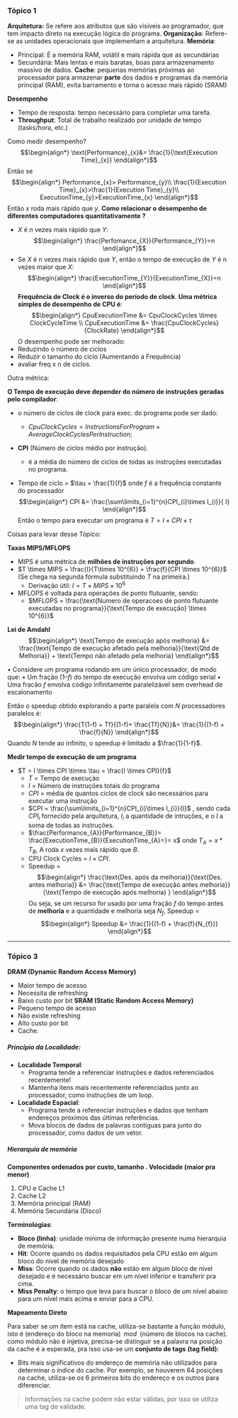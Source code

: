 ### Tópico 1

**Arquitetura:** Se refere aos atributos que são visíveis ao programador, que tem impacto direto na execução lógica do programa.
**Organização**: Refere-se as unidades operacionais que implementam a arquitetura.
**Memória**:
- Principal: É a memória RAM, volátil e mais rápida que as secundárias
- Secundária: Mais lentas e mais baratas, boas para armazenamento massivo de dados.
**Cache**: pequenas memórias próximas ao processador para armazenar **parte** dos dados e programas da memória principal (RAM), evita barramento e torna o acesso mais rápido (SRAM)

**Desempenho**
- Tempo de resposta: tempo necessário para completar uma tarefa.
- **Throughput**: Total de trabalho realizado por unidade de tempo (tasks/hora, etc.)

Como medir desempenho? 
$$\begin{align*}
\text{Performance}_{x}&= \frac{1}{\text{Execution Time}_{x}} 
\end{align*}$$
Então se $$\begin{align*}
Performance_{x}> Performance_{y}\\
\frac{1}{Execution Time}_{x}>\frac{1}{Execution Time}_{y}\\
ExecutionTime_{y}>ExecutionTime_{x}
\end{align*}$$
Então $x$ roda mais rápido que $y$.
**Como relacionar o desempenho de diferentes computadores quantitativamente ?**
- $X$ é $n$ vezes mais rápido que $Y$:
$$\begin{align*}
\frac{Perfomance_{X}}{Performance_{Y}}=n
\end{align*}$$
- Se $X$ é n vezes mais rápido que $Y$, então o tempo de execução de $Y$ é n vezes maior que $X$:
$$\begin{align*}
\frac{ExecutionTime_{Y}}{ExecutionTime_{X}}=n
\end{align*}$$ 
**Frequência de Clock é o inverso do período de clock**.
**Uma métrica simples de desempenho de CPU é**:
$$\begin{align*}
CpuExecutionTime &= CpuClockCycles \times ClockCycleTime \\
CpuExecutionTime &= \frac{CpuClockCycles}{ClockRate} 
\end{align*}$$
O desempenho pode ser melhorado:
- Reduzindo o número de ciclos
- Reduzir o tamanho do ciclo (Aumentando a Frequência)
- avaliar freq x n de ciclos.

Outra métrica:

**O Tempo de execução deve depender do número de instruções geradas pelo compilador**:
- o número de ciclos de clock para exec. do programa pode ser dado:
	- $CpuClockCycles = InstructionsForProgram \times AverageClockCyclesPerInstruction$;
- **CPI** (Número de ciclos médio por instrução).
	- é a média do número de ciclos de todas as instruções executadas no programa.

- Tempo de ciclo = $\tau = \frac{1}{f}$ onde $f$ é a frequência constante do processador
$$\begin{align*}
CPI &= \frac{\sum\limits_{i=1}^{n}CPI_{i}\times I_{i}}{ I}
\end{align*}$$
Então o tempo para executar um programa é $T = I \times CPI \times \tau$ 

Coisas para levar desse Tópico:

**Taxas MIPS/MFLOPS** 

- MIPS é uma métrica de **milhões de instruções por segundo**.
- $T \times MIPS = \frac{I}{T\times 10^{6}} = \frac{f}{CPI \times 10^{6}}$ (Se chega na segunda fórmula substituindo $T$ na primeira.)
	- Derivação útil: $I=T×MIPS×10^{6}$ 
- MFLOPS é voltada para operações de ponto flutuante, sendo:
	- $MFLOPS = \frac{\text{Numero de operacoes de ponto flutuante executadas no programa}}{\text{Tempo de execução} \times 10^{6}}$ 

**Lei de Amdahl**
$$\begin{align*}
\text{Tempo de execução após melhoria} &= \frac{\text{Tempo de execução afetado pela melhoria}}{\text{Qtd de Melhoria}} + \text{Tempo não afetado pela melhoria}
\end{align*}$$

• Considere um programa rodando em um único processador, de modo que:
	• Um fração $(1 – f)$ do tempo de execução envolva um código serial
	• Uma fracão $f$ envolva código infinitamente paralelizável sem overhead de escalonamento

Então o speedup obtido explorando a parte paralela com $N$ processadores paralelos é: $$\begin{align*}
\frac{T(1-f) + Tf}{(1-f)+  \frac{Tf}{N}}&= \frac{1}{(1-f) + \frac{f}{N}}
\end{align*}$$
Quando $N$ tende ao infinito, o speedup é limitado a $\frac{1}{1-f}$.


**Medir tempo de execução de um programa**
- $T = I \times CPI \times \tau = \frac{I \times CPI}{f}$ 
	- $T$ = Tempo de execução
	- $I$ = Número de instruções totais do programa
	- $CPI$ = média de quantos ciclos de clock são necessários para executar uma instrução
	- $CPI = \frac{\sum\limits_{i=1}^{n}CPI_{i}\times I_{i}}{I}$ , sendo cada $CPI_{i}$ fornecido pela arquitetura, $I_{i}$ a quantidade de intruções, e o $I$ a soma de todas as instruções.
	- $\frac{Performance_{A}}{Performance_{B}}= \frac{ExecutionTime_{B}}{ExecutionTime_{A}=}= x$ onde $T_{A}= x * T_{B}$, A roda $x$ vezes mais rápido que $B$.
	- $\text{CPU Clock Cycles}$ = $I \times CPI$.
	- Speedup = $$\begin{align*}
\frac{\text{Des. após da melhoria}}{\text{Des. antes melhoria}} &= \frac{\text{Tempo de execução antes melhoria}}{\text{Tempo de execução após melhoria} }
\end{align*}$$
		Ou seja, se um recurso for usado por uma fração $f$ do tempo antes de **melhoria** e a quantidade e melhoria seja $N_{f}$, Speedup = $$\begin{align*}
Speedup &= \frac{1}{(1-f) + \frac{f}{N_{f}}}
\end{align*}$$

___
### Tópico 3

**DRAM (Dynamic Random Access Memory)**
- Maior tempo de acesso
- Necessita de refreshing
- Baixo custo por bit
**SRAM (Static Random Access Memory)**
- Pequeno tempo de acesso
- Não existe refreshing
- Alto custo por bit
- Cache.

##### Princípio da Localidade:
- **Localidade Temporal**: 
	- Programa tende a referenciar instruções e dados referenciados recentemente!
	- Mantenha itens mais recentemente referenciados junto ao processador, como instruções de um loop.
- **Localidade Espacial**: 
	- Programa tende a referenciar instruções e dados que tenham endereços próximos das últimas referências.
	- Mova blocos de dados de palavras contíguas para junto do processador, como dados de um vetor.

##### Hierarquia de memória

**Componentes ordenados por custo, tamanho . Velocidade (maior pra menor)**
1. CPU e Cache L1
2. Cache L2
3. Memória principal (RAM)
4. Memória Secundária (Disco)

**Terminologias**:
- **Bloco (linha)**: unidade mínima de informação presente numa hierarquia de memória.
- **Hit**: Ocorre quando os dados requisitados pela CPU estão em algum bloco do nível de memória desejado
- **Miss**: Ocorre quando os dados **não** estão em algum bloco de nível desejado e é necessário buscar em um nível inferior e transferir pra cima.
- **Miss Penalty**: o tempo que leva para buscar o bloco de um nível abaixo para um nível mais acima e enviar para a CPU.

**Mapeamento Direto**

Para saber se um item está na cache, utiliza-se bastante a função módulo, isto é $(\text{endereço do bloco na memoria})\;\; mod \;\;(\text{número de blocos na cache})$. como módulo não é injetiva, precisa-se distinguir se a palavra na posição da cache é a esperada, pra isso usa-se um **conjunto de tags** **(tag field)**:
 -  Bits mais significativos do endereço de memória não utilizados para determinar o índice do cache. Por exemplo, se houverem 64 posições na cache, utiliza-se os 6 primeiros bits do endereço e os outros para diferenciar.

> Informações na cache podem não estar válidas, por isso se utiliza uma tag de validade.